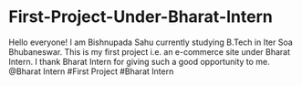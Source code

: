 # First-Project-Under-Bharat-Intern
Hello everyone! I am Bishnupada Sahu currently studying B.Tech in Iter Soa Bhubaneswar.  This is my first project i.e. an e-commerce site under Bharat Intern. I thank Bharat Intern for giving such a good opportunity to me. @Bharat Intern  #First Project #Bharat Intern
